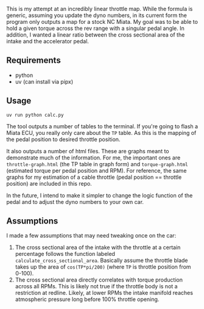 This is my attempt at an incredibly linear throttle map. While the formula is generic, assuming you update the dyno numbers, in its current form the program only outputs a map for a stock NC Miata.
My goal was to be able to hold a given torque across the rev range with a singular
pedal angle. In addition, I wanted a linear ratio between the cross sectional
area of the intake and the accelerator pedal.

## Requirements

- python
- uv (can install via pipx)

## Usage

`uv run python calc.py`

The tool outputs a number of tables to the terminal. If you're going to flash a Miata ECU, you really only care about the `TP` table. As this is the mapping of the pedal position to desired throttle position.

It also outputs a number of html files. These are graphs meant to demonstrate much of the information. For me, the important ones are `throttle-graph.html` (the TP table in graph form) and `torque-graph.html` (estimated torque per pedal position and RPM). For reference, the same graphs for my estimation of a cable throttle (pedal position == throttle position) are included in this repo.

In the future, I intend to make it simpler to change the logic function of the pedal and to adjust the dyno numbers to your own car.

## Assumptions

I made a few assumptions that may need tweaking once on the car:

1. The cross sectional area of the intake with the throttle at a certain percentage follows the function labeled `calculate_cross_sectional_area`. Basically assume the throttle blade takes up the area of `cos(TP*pi/200)` (where `TP` is throttle position from 0-100).
2. The cross sectional area directly correlates with torque production across all RPMs. This is likely not true if the throttle body is not a restriction at redline. Likely, at lower RPMs the intake manifold reaches atmospheric pressure long before 100% throttle opening.
